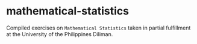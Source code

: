 # mathematical-statistics
Compiled exercises on `Mathematical Statistics` taken in partial fulfillment at the University of the Philippines Diliman. 
